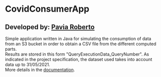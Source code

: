 # CovidConsumerApp

## Developed by: [Pavia Roberto](https://github.com/bloodsky)  

Simple application written in Java for simulating the consumption of data from an S3 bucket in order to obtain a CSV file from the different computed parts.  
Results are stored in this form "QueryExecutionData_QueryNumber". As indicated in the project specification, the dataset used takes into account data up to 31/05/2021.  
More details in the [documentation](https://github.com/bloodsky/SABD-Covid19-Project/blob/master/SABD_COVID19_DOCUMENTATION.pdf).
